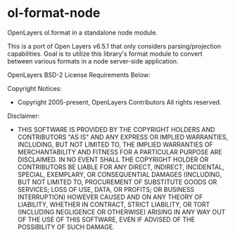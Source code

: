 # ol-format-node
OpenLayers ol.format in a standalone node module.

This is a port of Open Layers v6.5.1 that only considers parsing/projection capabilities.
Goal is to utilize this library's format module to convert between various formats in a node server-side application.

OpenLayers BSD-2 License Requirements Below:

Copyright Notices:
* Copyright 2005-present, OpenLayers Contributors All rights reserved.

Disclaimer: 

* THIS SOFTWARE IS PROVIDED BY THE COPYRIGHT HOLDERS AND CONTRIBUTORS "AS IS" AND ANY EXPRESS OR IMPLIED WARRANTIES, INCLUDING, BUT NOT LIMITED TO, THE IMPLIED WARRANTIES OF MERCHANTABILITY AND FITNESS FOR A PARTICULAR PURPOSE ARE DISCLAIMED. IN NO EVENT SHALL THE COPYRIGHT HOLDER OR CONTRIBUTORS BE LIABLE FOR ANY DIRECT, INDIRECT, INCIDENTAL, SPECIAL, EXEMPLARY, OR CONSEQUENTIAL DAMAGES (INCLUDING, BUT NOT LIMITED TO, PROCUREMENT OF SUBSTITUTE GOODS OR SERVICES; LOSS OF USE, DATA, OR PROFITS; OR BUSINESS INTERRUPTION) HOWEVER CAUSED AND ON ANY THEORY OF LIABILITY, WHETHER IN CONTRACT, STRICT LIABILITY, OR TORT (INCLUDING NEGLIGENCE OR OTHERWISE) ARISING IN ANY WAY OUT OF THE USE OF THIS SOFTWARE, EVEN IF ADVISED OF THE POSSIBILITY OF SUCH DAMAGE.
